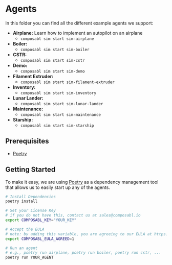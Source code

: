 # Agents

In this folder you can find all the different example agents we support:

- **Airplane:** Learn how to implement an autopilot on an airplane
  - `composabl sim start sim-airplane`
- **Boiler:**
  - `composabl sim start sim-boiler`
- **CSTR:**
  - `composabl sim start sim-cstr`
- **Demo:**
  - `composabl sim start sim-demo`
- **Filament Extruder:**
  - `composabl sim start sim-filament-extruder`
- **Inventory:**
  - `composabl sim start sim-inventory`
- **Lunar Lander:**
  - `composabl sim start sim-lunar-lander`
- **Maintenance:**
  - `composabl sim start sim-maintenance`
- **Starship:**
  - `composabl sim start sim-starship`

## Prerequisites

- [Poetry](https://python-poetry.org/docs/)

## Getting Started

To make it easy, we are using [Poetry](https://python-poetry.org/docs/) as a dependency management tool that allows us to easily start up any of the agents.

```bash
# Install Dependencies
poetry install

# Set your License Key
# if you do not have this, contact us at sales@composabl.io
export COMPOSABL_KEY="YOUR_KEY"

# Accept the EULA
# note: by adding this variable, you are agreeing to our EULA at https://composabl.io/legal/sdk-beta-agreement
export COMPOSABL_EULA_AGREED=1

# Run an agent
# e.g., poetry run airplane, poetry run boiler, poetry run cstr, ...
poetry run YOUR_AGENT
```
